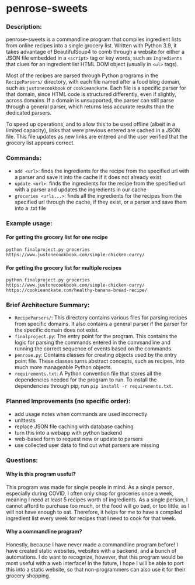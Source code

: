 # penrose-sweets
### Description:

penrose-sweets is a commandline program that compiles ingredient lists from online recipes into a single grocery list. Written with Python 3.9, it takes advantage of BeautifulSoup4 to comb through a website for either a JSON file embedded in a `<script>` tag or key words, such as `Ingredients` that clues for an ingredient list HTML DOM object (usually in `<ul>` tags).

Most of the recipes are parsed through Python programs in the `RecipeParsers/` directory, with each file named after a food blog domain, such as `justonecookbook` or `cookieandkate`. Each file is a specific parser for that domain, since HTML code is structured differently, even if slightly, across domains. If a domain is unsupported, the parser can still parse through a general parser, which returns less accurate results than the dedicated parsers.

To speed up operations, and to allow this to be used offline (albeit in a limited capacity), links that were previous entered are cached in a JSON file. This file updates as new links are entered and the user verified that the grocery list appears correct.

### Commands:

- `add <url>`: finds the ingredients for the recipe from the specified url with a parser and save it into the cache if it does not already exist
- `update <url>`: finds the ingredients for the recipe from the specified url with a parser and updates the ingredients in our cache
- `groceries <urls...>`: finds all the ingredients for the recipes from the specified url through the cache, if they exist, or a parser and save them into a .txt file

### Example usage:

#### For getting the grocery list for one recipe
```
python finalproject.py groceries https://www.justonecookbook.com/simple-chicken-curry/
```

#### For getting the grocery list for multiple recipes
```
python finalproject.py groceries https://www.justonecookbook.com/simple-chicken-curry/ https://cookieandkate.com/healthy-banana-bread-recipe/
```
  
### Brief Architecture Summary:

- `RecipeParsers/`: This directory contains various files for parsing recipes from specific domains. It also contains a general parser if the parser for the specific domain does not exist.
- `finalproject.py`: The entry point for the program. This contains the logic for parsing the commands entered in the commandline and running the correct sequence of events based on the commands.
- `penrose.py`: Contains classes for creating objects used by the entry point file. These classes turns abstract concepts, such as recipes, into much more manageable Python objects.
- `requirements.txt`: A Python convention file that stores all the dependencies needed for the program to run. To install the dependencies through pip, run `pip install -r requirements.txt`.

### Planned Improvements (no specific order):

- add usage notes when commands are used incorrectly
- unittests
- replace JSON file caching with database caching
- turn this into a webapp with python backend
- web-based form to request new or update to parsers
- use collected user data to find out what parsers are missing

### Questions:

#### Why is this program useful?
  
This program was made for single people in mind. As a single person, especially during COVID, I often only shop for groceries once a week, meaning I need at least 5 recipes worth of ingredients. As a single person, I cannot afford to purchase too much, or the food will go bad, or too little, as I will not have enough to eat. Therefore, it helps for me to have a compiled ingredient list every week for recipes that I need to cook for that week.

#### Why a commandline program?
  
Honestly, because I have never made a commandline program before! I have created static websites, websites with a backend, and a bunch of automations. I do want to recognize, however, that this program would be most useful with a web interface! In the future, I hope I will be able to port this into a static website, so that non-programmers can also use it for their grocery shopping.
